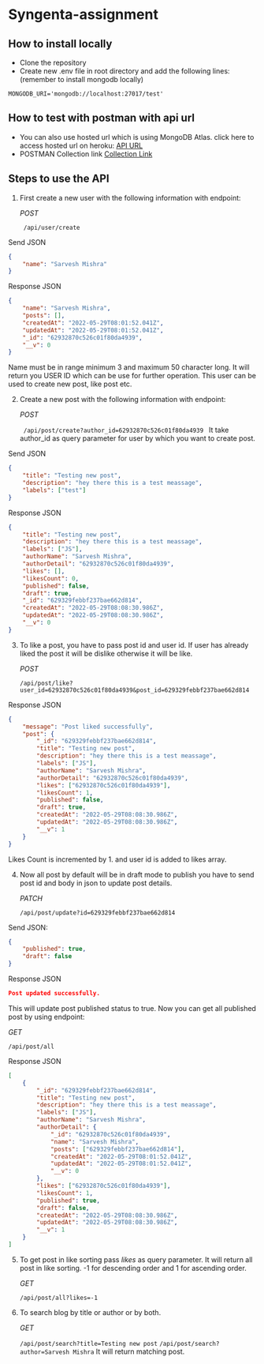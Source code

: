 # Syngenta-assignment

## How to install locally

- Clone the repository
- Create new .env file in root directory and add the following lines: (remember to install mongodb locally)

```
MONGODB_URI='mongodb://localhost:27017/test'

```

## How to test with postman with api url

- You can also use hosted url which is using MongoDB Atlas. click here to access hosted url on heroku: [API URL](https://blogging-api-syngenta.herokuapp.com/)
- POSTMAN Collection link [Collection Link](https://www.getpostman.com/collections/c82efe01b0a4f22dbb7b)

## Steps to use the API

1. First create a new user with the following information with endpoint:

   _POST_

   <code> /api/user/create </code>

Send JSON

```json
{
	"name": "Sarvesh Mishra"
}
```

Response JSON

```json
{
	"name": "Sarvesh Mishra",
	"posts": [],
	"createdAt": "2022-05-29T08:01:52.041Z",
	"updatedAt": "2022-05-29T08:01:52.041Z",
	"_id": "62932870c526c01f80da4939",
	"__v": 0
}
```

Name must be in range minimum 3 and maximum 50 character long. It will return you USER ID which can be use for further operation. This user can be used to create new post, like post etc.

2. Create a new post with the following information with endpoint:

   _POST_

   <code> /api/post/create?author_id=62932870c526c01f80da4939 </code>
   It take author_id as query parameter for user by which you want to create post.

Send JSON

```json
{
	"title": "Testing new post",
	"description": "hey there this is a test meassage",
	"labels": ["test"]
}
```

Response JSON

```json
{
	"title": "Testing new post",
	"description": "hey there this is a test meassage",
	"labels": ["JS"],
	"authorName": "Sarvesh Mishra",
	"authorDetail": "62932870c526c01f80da4939",
	"likes": [],
	"likesCount": 0,
	"published": false,
	"draft": true,
	"_id": "629329febbf237bae662d814",
	"createdAt": "2022-05-29T08:08:30.986Z",
	"updatedAt": "2022-05-29T08:08:30.986Z",
	"__v": 0
}
```

3. To like a post, you have to pass post id and user id. If user has already liked the post it will be dislike otherwise it will be like.

   _POST_

   <code>/api/post/like?user_id=62932870c526c01f80da4939&post_id=629329febbf237bae662d814 </code>

Response JSON

```json
{
	"message": "Post liked successfully",
	"post": {
		"_id": "629329febbf237bae662d814",
		"title": "Testing new post",
		"description": "hey there this is a test meassage",
		"labels": ["JS"],
		"authorName": "Sarvesh Mishra",
		"authorDetail": "62932870c526c01f80da4939",
		"likes": ["62932870c526c01f80da4939"],
		"likesCount": 1,
		"published": false,
		"draft": true,
		"createdAt": "2022-05-29T08:08:30.986Z",
		"updatedAt": "2022-05-29T08:08:30.986Z",
		"__v": 1
	}
}
```

Likes Count is incremented by 1. and user id is added to likes array.

4. Now all post by default will be in draft mode to publish you have to send post id and body in json to update post details.

   _PATCH_

   <code>/api/post/update?id=629329febbf237bae662d814</code>

Send JSON:

```json
{
	"published": true,
	"draft": false
}
```

Response JSON

```json
Post updated successfully.
```

This will update post published status to true. Now you can get all published post by using endpoint:

_GET_

<code>/api/post/all</code>

Response JSON

```json
[
	{
		"_id": "629329febbf237bae662d814",
		"title": "Testing new post",
		"description": "hey there this is a test meassage",
		"labels": ["JS"],
		"authorName": "Sarvesh Mishra",
		"authorDetail": {
			"_id": "62932870c526c01f80da4939",
			"name": "Sarvesh Mishra",
			"posts": ["629329febbf237bae662d814"],
			"createdAt": "2022-05-29T08:01:52.041Z",
			"updatedAt": "2022-05-29T08:01:52.041Z",
			"__v": 0
		},
		"likes": ["62932870c526c01f80da4939"],
		"likesCount": 1,
		"published": true,
		"draft": false,
		"createdAt": "2022-05-29T08:08:30.986Z",
		"updatedAt": "2022-05-29T08:08:30.986Z",
		"__v": 1
	}
]
```

5. To get post in like sorting pass _likes_ as query parameter. It will return all post in like sorting. -1 for descending order and 1 for ascending order.

   _GET_

   <code>/api/post/all?likes=-1</code>

6. To search blog by title or author or by both.

   _GET_

   <code>/api/post/search?title=Testing new post</code>
   <code>/api/post/search?author=Sarvesh Mishra</code>
   It will return matching post.
